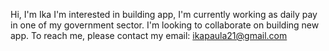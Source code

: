 Hi, I'm Ika
I'm interested in building app,
I'm currently working as daily pay in one of my government sector.
I'm looking to collaborate on building new app.
To reach me, please contact my email: ikapaula21@gmail.com
